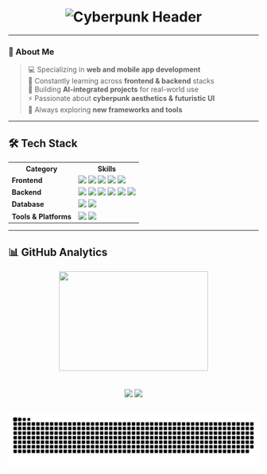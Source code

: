 <h1 align="center">
  <img src="https://readme-typing-svg.demolab.com?font=Orbitron&weight=600&size=35&duration=4000&pause=1000&color=BA55D3&center=true&vCenter=true&width=600&height=60&lines=%F0%9F%92%A5+CARL+CONRAD+DECLARO+%F0%9F%92%A5" alt="Cyberpunk Header" />
</h1>

---

### 🧠 About Me  

> 💻 Specializing in **web and mobile app development**  
> 🌱 Constantly learning across **frontend & backend** stacks  
> 💼 Building **AI-integrated projects** for real-world use  
> ⚡ Passionate about **cyberpunk aesthetics & futuristic UI**  
> 🧩 Always exploring **new frameworks and tools**

---


## 🛠️ Tech Stack  

<table align="center">
  <tr>
    <th>Category</th>
    <th>Skills</th>
  </tr>

  <tr>
    <td><b>Frontend</b></td>
    <td>
      <img src="https://img.shields.io/badge/React-20232A?style=flat&logo=react&logoColor=61DAFB"/>
      <img src="https://img.shields.io/badge/React_Native-20232A?style=flat&logo=react&logoColor=61DAFB"/>
      <img src="https://img.shields.io/badge/Tailwind_CSS-38B2AC?style=flat&logo=tailwind-css&logoColor=white"/>
      <img src="https://img.shields.io/badge/HTML5-E34F26?style=flat&logo=html5&logoColor=white"/>
      <img src="https://img.shields.io/badge/CSS3-1572B6?style=flat&logo=css3&logoColor=white"/>
    </td>
  </tr>

  <tr>
    <td><b>Backend</b></td>
    <td>
      <img src="https://img.shields.io/badge/TypeScript-007ACC?style=flat&logo=typescript&logoColor=white"/>
      <img src="https://img.shields.io/badge/Python-3776AB?style=flat&logo=python&logoColor=white"/>
      <img src="https://img.shields.io/badge/Java-6DB33F?style=flat&logo=java&logoColor=white"/>
      <img src="https://img.shields.io/badge/Django-092E20?style=flat&logo=django&logoColor=white"/>
       <img src="https://img.shields.io/badge/JavaScript-F7DF1E?style=flat&logo=javascript&logoColor=black"/>
      <img src="https://img.shields.io/badge/C%23-239120?style=flat&logo=c-sharp&logoColor=white"/>
    </td>
  </tr>

  <tr>
    <td><b>Database</b></td>
    <td>
      <img src="https://img.shields.io/badge/MySQL-00000F?style=flat&logo=mysql&logoColor=white"/>
      <img src="https://img.shields.io/badge/Convex-000000?style=flat&logo=convex&logoColor=white"/>
    </td>
  </tr>

  <tr>
    <td><b>Tools & Platforms</b></td>
    <td>
      <img src="https://img.shields.io/badge/Git-F05032?style=flat&logo=git&logoColor=white"/>
      <img src="https://img.shields.io/badge/GitHub-100000?style=flat&logo=github&logoColor=white"/>
    </td>
  </tr>
</table>



  
 

---
 ## 📊 GitHub Analytics  
  <div align="center" style="display: flex; flex-direction: column; align-items: center; gap: 20px;">

  <!-- Profile Details -->
  <div style="width: 300px;">
    <img src="https://github-profile-summary-cards.vercel.app/api/cards/profile-details?username=CarlConradDeclaro&theme=github_dark" 
         width="100%" 
         height="200px" 
         style="object-fit: contain;" />
  </div>
  
  <!-- Inline Stats -->
  <div  >
    <p>
  <img src="https://github-profile-summary-cards.vercel.app/api/cards/stats?username=CarlConradDeclaro&theme=github_dark" width="34.5%" />
  <img src="https://github-profile-summary-cards.vercel.app/api/cards/repos-per-language?username=CarlConradDeclaro&theme=github_dark" width="34.5%" />
</p>
  </div>

</div>



<p align="center">
  <img src="https://github.com/Platane/snk/raw/output/github-contribution-grid-snake-dark.svg" alt="snake gif" />
</p>

 


